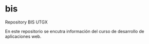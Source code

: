 # bis
Repository BIS UTGX

En este repositorio se encutra información del curso de desarrollo de aplicaciones web.
